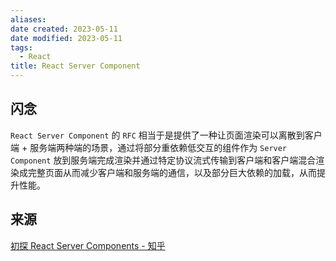 ```yaml
---
aliases: 
date created: 2023-05-11
date modified: 2023-05-11
tags:
  - React
title: React Server Component
---
```


## 闪念

`React Server Component` 的 `RFC` 相当于是提供了一种让页面渲染可以离散到客户端 + 服务端两种端的场景，通过将部分重依赖低交互的组件作为 `Server Component` 放到服务端完成渲染并通过特定协议流式传输到客户端和客户端混合渲染成完整页面从而减少客户端和服务端的通信，以及部分巨大依赖的加载，从而提升性能。

## 来源

[初探 React Server Components - 知乎](https://zhuanlan.zhihu.com/p/352848874)

